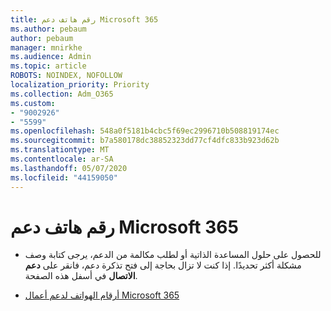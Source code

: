 ```yaml
---
title: رقم هاتف دعم Microsoft 365
ms.author: pebaum
author: pebaum
manager: mnirkhe
ms.audience: Admin
ms.topic: article
ROBOTS: NOINDEX, NOFOLLOW
localization_priority: Priority
ms.collection: Adm_O365
ms.custom:
- "9002926"
- "5599"
ms.openlocfilehash: 548a0f5181b4cbc5f69ec2996710b508819174ec
ms.sourcegitcommit: b7a580178dc38852323dd77cf4dfc833b923d62b
ms.translationtype: MT
ms.contentlocale: ar-SA
ms.lasthandoff: 05/07/2020
ms.locfileid: "44159050"
---
```

# <a name="microsoft-365-support-phone-number"></a>رقم هاتف دعم Microsoft 365

- للحصول على حلول المساعدة الذاتية أو لطلب مكالمة من الدعم، يرجى كتابة وصف مشكلة أكثر تحديدًا.  إذا كنت لا تزال بحاجة إلى فتح تذكرة دعم، فانقر على **دعم الاتصال** في أسفل هذه الصفحة.

- [أرقام الهواتف لدعم أعمال Microsoft 365](https://docs.microsoft.com/microsoft-365/admin/contact-support-for-business-products?view=o365-worldwide&tabs=phone)
